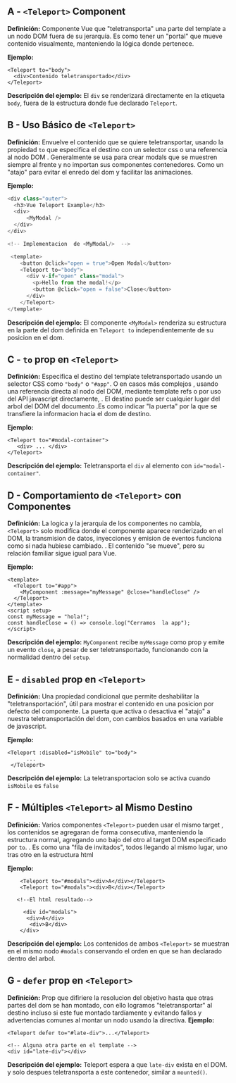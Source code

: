 ## A - `<Teleport>` Component

**Definición:** Componente Vue que "teletransporta" una parte del template a un nodo DOM fuera de su jerarquía. Es como tener un "portal" que mueve contenido visualmente, manteniendo la lógica donde pertenece.

**Ejemplo:**

```vue
<Teleport to="body">
  <div>Contenido teletransportado</div>
</Teleport>
```

**Descripción del ejemplo:** El `div` se renderizará directamente en la etiqueta `body`, fuera de la estructura donde fue declarado `Teleport`.

## B - Uso Básico de `<Teleport>`

**Definición:** Envuelve el contenido que se quiere teletransportar, usando la propiedad `to` que especifica el destino con un selector css o una referencia al nodo DOM . Generalmente se usa para crear modals que se muestren siempre al frente y no importan sus componentes contenedores. Como un "atajo" para evitar el enredo del dom y facilitar las animaciones.

**Ejemplo:**

```js
<div class="outer">
  <h3>Vue Teleport Example</h3>
  <div>
      <MyModal />
  </div>
</div>

<!-- Implementacion  de <MyModal/>  -->

 <template>
    <button @click="open = true">Open Modal</button>
    <Teleport to="body">
      <div v-if="open" class="modal">
        <p>Hello from the modal!</p>
        <button @click="open = false">Close</button>
      </div>
    </Teleport>
</template>
```

**Descripción del ejemplo:** El componente `<MyModal>` renderiza su estructura en la parte del dom definida en `Teleport to` independientemente de su posicion en el dom.

## C - `to` prop en `<Teleport>`

**Definición:** Especifica el destino del template teletransportado usando un selector CSS como `"body"` o `"#app"`. O en casos más complejos , usando una referencia directa al nodo del DOM, mediante template refs o por uso del API javascript directamente, . El destino puede ser cualquier lugar del arbol del DOM del documento .Es como indicar "la puerta" por la que se transfiere la informacion hacia el dom de destino.

**Ejemplo:**

```vue
<Teleport to="#modal-container">
   <div> ... </div>
</Teleport>
```

**Descripción del ejemplo:** Teletransporta el `div` al elemento con `id="modal-container"`.

## D - Comportamiento de `<Teleport>` con Componentes

**Definición:** La logica y la jerarquia de los componentes no cambia, `<Teleport>` solo modifica donde el componente aparece renderizado en el DOM, la transmision de datos, inyecciones y emision de eventos funciona como si nada hubiese cambiado. . El contenido "se mueve", pero su relación familiar sigue igual para Vue.

**Ejemplo:**

```vue
<template>
  <Teleport to="#app">
    <MyComponent :message="myMessage" @close="handleClose" />
  </Teleport>
</template>
<script setup>
const myMessage = "hola!";
const handleClose = () => console.log("Cerramos  la app");
</script>
```

**Descripción del ejemplo:** `MyComponent` recibe `myMessage` como prop y emite un evento `close`, a pesar de ser teletransportado, funcionando con la normalidad dentro del `setup`.

## E - `disabled` prop en `<Teleport>`

**Definición:** Una propiedad condicional que permite deshabilitar la "teletransportación", útil para mostrar el contenido en una posicion por defecto del componente. La puerta que activa o desactiva el "atajo" a nuestra teletransportación del dom, con cambios basados en una variable de javascript.

**Ejemplo:**

```vue
<Teleport :disabled="isMobile" to="body">
      ...
 </Teleport>
```

**Descripción del ejemplo:** La teletransportacion solo se activa cuando `isMobile` es `false`

## F - Múltiples `<Teleport>` al Mismo Destino

**Definición:** Varios componentes `<Teleport>` pueden usar el mismo target , los contenidos se agregaran de forma consecutiva, manteniendo la estructura normal, agregando uno bajo del otro al target DOM especificado por `to`. . Es como una "fila de invitados", todos llegando al mismo lugar, uno tras otro en la estructura html

**Ejemplo:**

```vue
    <Teleport to="#modals"><div>A</div></Teleport>
    <Teleport to="#modals"><div>B</div></Teleport>

   <!--El html resultado-->

     <div id="modals">
      <div>A</div>
       <div>B</div>
    </div>

```

**Descripción del ejemplo:** Los contenidos de ambos `<Teleport>` se muestran en el mismo nodo `#modals` conservando el orden en que se han declarado dentro del arbol.

## G - `defer` prop en `<Teleport>`

**Definición:** Prop que difiriere la resolucion del objetivo hasta que otras partes del dom se han montado, con ello logramos "teletransportar" al destino incluso si este fue montado tardíamente y evitando fallos y advertencias comunes al montar un nodo usando la directiva.
**Ejemplo:**

```vue
<Teleport defer to="#late-div">...</Teleport>

<!-- Alguna otra parte en el template -->
<div id="late-div"></div>
```

**Descripción del ejemplo:** Teleport espera a que `late-div` exista en el DOM. y solo despues teletransporta a este contenedor, similar a `mounted()`.
